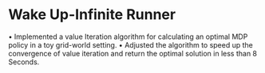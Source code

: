 # Wake Up-Infinite Runner 

•	Implemented a value Iteration algorithm for calculating an optimal MDP policy in a toy grid-world setting.
•  Adjusted the algorithm to speed up the convergence of value iteration and return the optimal solution in less than 8 Seconds.
